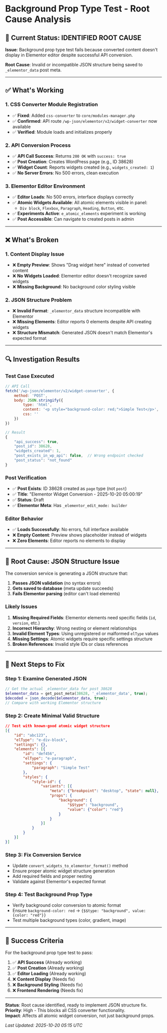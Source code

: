 # Background Prop Type Test - Root Cause Analysis

## 🎯 **Current Status: IDENTIFIED ROOT CAUSE**

**Issue**: Background prop type test fails because converted content doesn't display in Elementor editor despite successful API conversion.

**Root Cause**: Invalid or incompatible JSON structure being saved to `_elementor_data` post meta.

---

## ✅ **What's Working**

### **1. CSS Converter Module Registration**
- ✅ **Fixed**: Added `css-converter` to `core/modules-manager.php`
- ✅ **Confirmed**: API route `/wp-json/elementor/v2/widget-converter` now available
- ✅ **Verified**: Module loads and initializes properly

### **2. API Conversion Process**
- ✅ **API Call Success**: Returns `200 OK` with `success: true`
- ✅ **Post Creation**: Creates WordPress page (e.g., ID 38628)
- ✅ **Widget Count**: Reports widgets created (e.g., `widgets_created: 1`)
- ✅ **No Server Errors**: No 500 errors, clean execution

### **3. Elementor Editor Environment**
- ✅ **Editor Loads**: No 500 errors, interface displays correctly
- ✅ **Atomic Widgets Available**: All atomic elements visible in panel:
  - `Div block`, `Flexbox`, `Paragraph`, `Heading`, `Button`, etc.
- ✅ **Experiments Active**: `e_atomic_elements` experiment is working
- ✅ **Post Accessible**: Can navigate to created posts in admin

---

## ❌ **What's Broken**

### **1. Content Display Issue**
- ❌ **Empty Preview**: Shows "Drag widget here" instead of converted content
- ❌ **No Widgets Loaded**: Elementor editor doesn't recognize saved widgets
- ❌ **Missing Background**: No background color styling visible

### **2. JSON Structure Problem**
- ❌ **Invalid Format**: `_elementor_data` structure incompatible with Elementor
- ❌ **Missing Elements**: Editor reports 0 elements despite API creating widgets
- ❌ **Structure Mismatch**: Generated JSON doesn't match Elementor's expected format

---

## 🔍 **Investigation Results**

### **Test Case Executed**
```javascript
// API Call
fetch('/wp-json/elementor/v2/widget-converter', {
    method: 'POST',
    body: JSON.stringify({
        type: 'html',
        content: '<p style="background-color: red;">Simple Test</p>',
        css: ''
    })
})

// Result
{
    "api_success": true,
    "post_id": 38628,
    "widgets_created": 1,
    "post_exists_in_wp_api": false,  // Wrong endpoint checked
    "post_status": "not_found"
}
```

### **Post Verification**
- ✅ **Post Exists**: ID 38628 created as `page` type (not `post`)
- ✅ **Title**: "Elementor Widget Conversion - 2025-10-20 05:00:19"
- ✅ **Status**: Draft
- ✅ **Elementor Meta**: Has `_elementor_edit_mode: builder`

### **Editor Behavior**
- ✅ **Loads Successfully**: No errors, full interface available
- ❌ **Empty Content**: Preview shows placeholder instead of widgets
- ❌ **Zero Elements**: Editor reports no elements to display

---

## 🎯 **Root Cause: JSON Structure Issue**

The conversion service is generating a JSON structure that:

1. **Passes JSON validation** (no syntax errors)
2. **Gets saved to database** (meta update succeeds)  
3. **Fails Elementor parsing** (editor can't load elements)

### **Likely Issues**
1. **Missing Required Fields**: Elementor elements need specific fields (`id`, `version`, etc.)
2. **Incorrect Hierarchy**: Wrong nesting or element relationships
3. **Invalid Element Types**: Using unregistered or malformed `elType` values
4. **Missing Settings**: Atomic widgets require specific settings structure
5. **Broken References**: Invalid style IDs or class references

---

## 🔧 **Next Steps to Fix**

### **Step 1: Examine Generated JSON**
```php
// Get the actual _elementor_data for post 38628
$elementor_data = get_post_meta(38628, '_elementor_data', true);
$decoded = json_decode($elementor_data, true);
// Compare with working Elementor structure
```

### **Step 2: Create Minimal Valid Structure**
```json
// Test with known-good atomic widget structure
[{
    "id": "abc123",
    "elType": "e-div-block",
    "settings": {},
    "elements": [{
        "id": "def456", 
        "elType": "e-paragraph",
        "settings": {
            "paragraph": "Simple Test"
        },
        "styles": {
            "style-id": {
                "variants": [{
                    "meta": {"breakpoint": "desktop", "state": null},
                    "props": {
                        "background": {
                            "$$type": "background",
                            "value": {"color": "red"}
                        }
                    }
                }]
            }
        }
    }]
}]
```

### **Step 3: Fix Conversion Service**
- Update `convert_widgets_to_elementor_format()` method
- Ensure proper atomic widget structure generation
- Add required fields and proper nesting
- Validate against Elementor's expected format

### **Step 4: Test Background Prop Type**
- Verify background color conversion to atomic format
- Ensure `background-color: red` → `{$$type: "background", value: {color: "red"}}`
- Test multiple background types (color, gradient, image)

---

## 🎯 **Success Criteria**

For the background prop type test to pass:

1. ✅ **API Success** (Already working)
2. ✅ **Post Creation** (Already working)  
3. ✅ **Editor Loading** (Already working)
4. ❌ **Content Display** (Needs fix)
5. ❌ **Background Styling** (Needs fix)
6. ❌ **Frontend Rendering** (Needs fix)

---

**Status**: Root cause identified, ready to implement JSON structure fix.  
**Priority**: High - This blocks all CSS converter functionality.  
**Impact**: Affects all atomic widget conversion, not just background props.

*Last Updated: 2025-10-20 05:15 UTC*
